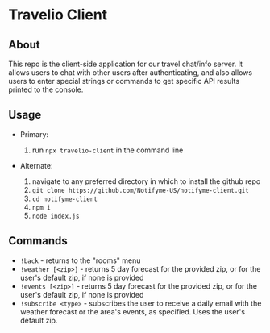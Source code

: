# Travelio Client

## About

This repo is the client-side application for our travel chat/info server. It allows users to chat with other users after authenticating, and also allows users to enter special strings or commands to get specific API results printed to the console.

## Usage

- Primary:
  1. run `npx travelio-client` in the command line

- Alternate:
  1. navigate to any preferred directory in which to install the github repo
  2. `git clone https://github.com/Notifyme-US/notifyme-client.git`
  3. `cd notifyme-client`
  4. `npm i`
  5. `node index.js`

## Commands

- `!back` - returns to the "rooms" menu
- `!weather [<zip>]` - returns 5 day forecast for the provided zip, or for the user's default zip, if none is provided
- `!events [<zip>]` - returns 5 day forecast for the provided zip, or for the user's default zip, if none is provided
- `!subscribe <type>` - subscribes the user to receive a daily email with the weather forecast or the area's events, as specified. Uses the user's default zip.
